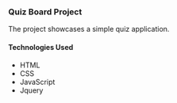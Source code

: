 ### Quiz Board Project

The project showcases a simple quiz application.

#### Technologies Used

- HTML
- CSS
- JavaScript
- Jquery
